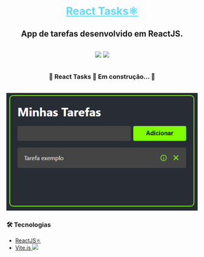 <h1 align="center">
    <a style="color: #61DAFB;" href="https://isaac-yuri.github.io/react-tasks/">React Tasks⚛️</a>
</h1>

<h2 align="center">App de tarefas desenvolvido em ReactJS.</h2>

<br>

<div style="display: flex; justify-content: center; gap: 5px;">
    <img src="https://img.shields.io/github/license/Isaac-Yuri/react-tasks" />
    <img src="https://img.shields.io/static/v1?label=Yarn&message=1.22.11&color=pink" />
</div>

<br>

<h3 align="center"> 
	🚧 React Tasks 📃 Em construção... 🚧
</h3>

<br>

<img src="./project-image.PNG">

### 🛠 Tecnologias

- [ReactJS⚛️](https://pt-br.reactjs.org/)
    <li>
    <a href="https://vitejs.dev/">
    Vite.js <img style="width: 15px;" src="https://vitejs.dev/logo.svg" />
    </a>
    </li>
